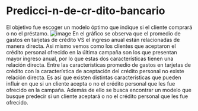 # Predicci-n-de-cr-dito-bancario
El objetivo fue escoger un modelo óptimo que indique si el cliente comprará o no el préstamo.
![image](https://github.com/MarcosArAr/Predicci-n-de-cr-dito-bancario/assets/160163580/e6bf86ec-9383-49fe-b488-c7bcfed90e01)
En el gráfico se observa que el promedio de gastos en tarjetas de crédito VS el ingreso anual están relacionadas de manera directa. Asi mismo vemos como los clientes que aceptaron el crédito personal ofrecido en la última campaña son los que presentan mayor ingreso anual, por lo que estas dos características tienen una relación directa. Entre las características promedio de gastos en tarjetas de crédito con la característica de aceptación del crédito personal no existe relación directa.
Es así que existen distintas características que pueden influir en que si un cliente acepta o no el crédito personal que les fue ofrecido en la campaña. Además de ello se busca encontrar un modelo que busque predecir si un cliente aceptará o no el crédito personal que les fue ofrecido.
